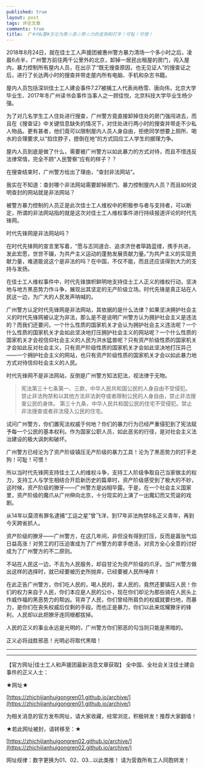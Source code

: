 ```yaml
---
published: true
layout: post
tags: 评论文章
comments: true
title:  广#州&警#方沦为黑☆恶☆势☆力的走狗和打手！可耻！可恨！
---
```


2018年8月24日，就在佳士工人声援团被惠州警方暴力清场一个多小时之后，凌晨6点半，广州警方前往两千公里外的北京，卸掉一居民出租屋的房门，闯入屋内，暴力控制所有屋内人员，在出示了“既无搜查原因，也无见证人”的搜查证之后，进行了长达两小时的搜查并带走屋内所有电脑、手机和杂志书籍。

屋内人员包括深圳佳士工人建会事件7.27被捕工人代表尚杨雪、唐向伟，北京大学毕业生、2017年冬广州读书会事件当事人之一顾佳悦，北京科技大学毕业生杨少强。

为了对几名学生工人住处进行搜查，广州警方竟直接卸掉住处的房门强闯进去，而且在《搜查证》中关键信息缺失的情况下，对住处进行两小时的搜查并带走不少私人物品。更有甚者，他们竟可以限制屋内人员人身自由，拒绝同学想要上厕所、喝水的合理要求,以“掐住脖子，摁倒在地”的方式回应工人学生的据理力争。

屋内人员到底是做了什么，需要被广州警方以如此暴力的方式对待，而且不惜违反法律常情，完全不顾“人民警察”应有的样子？？

在搜查结束时，广州警方给出了理由，“查封非法网站”。

我实在不知道：查封哪个非法网站需要卸掉房门、暴力控制屋内人员？而且如何说明查封的网站就是非法网站？

被警方暴力控制的人员正是此次佳士工人维权中的积极参与者与支持者，可以断定，所谓的非法网站指的就是这次对佳士工人维权事件进行持续报道评论的时代先锋网。

时代先锋网是非法网站吗？

在时代先锋网的宣言里写着，“愿与志同道合、追求济世者筚路蓝缕，携手共进，发此宏愿，世世不辍，为共产主义运动的蓬勃发展贡献力量。”为共产主义的实现贡献力量，难道能说这个是非法的吗？在中国，不仅不能，而且还应该得到大力的支持与发扬。

在佳士工人维权事件中，时代先锋旗帜鲜明地支持佳士工人正义的维权行动，坚决地与地方黑恶势力作斗争，展现出其坚定的无产阶级立场。时代先锋是真正站在人民这一边，为广大的人民发声呐喊的。

广州警方认定时代先锋网是非法网站，其依据的是什么法律？如果坚决拥护社会主义的时代先锋网被认定为非法，那么是不是说明广州警方认为拥护社会主义是违法的？而我们还要问，一个什么性质的国家机关才会认为拥护社会主义违法呢？一个什么性质的国家机关才会如此坚决地打压拥护社会主义的网站呢？一个什么性质的国家机关才会视信仰社会主义的人民为洪水猛兽呢？只有资产阶级性质的国家机关才会如此反对社会主义，只有资产阶级性质的国家机关才会如此坚决地打压异己——一个拥护社会主义的网站，也只有资产阶级性质的国家机关才会以如此暴力地方式对待信仰社会主义的人民。

时代先锋网不是非法网站，反倒是广州警方知法犯法，视法律于无物。

>宪法第三十七条第一、三款，中华人民共和国公民的人身自由不受侵犯。
禁止非法拘禁和以其他方法非法剥夺或者限制公民的人身自由，禁止非法搜查公民的身体。
第三十九条，中华人民共和国公民的住宅不受侵犯。禁止非法搜查或者非法侵入公民的住宅。

试问广州警方，你们置宪法权威于何地？你们的暴力行为已经严重侵犯到了宪法赋予每一个公民的基本权利。作为国家公职人员，如此恶劣的行径，是对社会主义法治建设的极大讽刺和破坏。

广州警方已经沦为了资产阶级镇压无产阶级的暴力工具！沦为了黑恶势力的打手走狗！可耻！可恨！

所以当时代先锋网支持佳士工人的维权斗争，支持工人阶级争取自己当家做主的权力，支持工人与学生相结合开启新历史的篇章时，资产阶级感受到了极大的不妙，这时候，资产阶级的獠牙——广州警方是凶相毕露。于是，在一个社会主义国家里，资产阶级的魔爪从广州伸向北京，十分现实的上演了一出魔幻而又荒诞的戏剧。

从14年以莫须有罪名逮捕“工运之星”曾飞洋，到17年非法拘禁8名正义青年，再到今天跨省抓人。

资产阶级的獠牙——广州警方，在这几年间，非但没有得到打压，反而是嚣张气焰日益高涨！对劳工的打压迫害成为了广州警方的拿手绝活，对资方全心全意的讨好成为了广州警方的不二原则。

不站在人民这一边，不去为人民服务，却自甘沦为资产阶级的爪牙。当广州警方做出这样的选择时，就已经要被历史所抛弃，已经要被人民所唾弃！

在此正告广州警方，你们吃人民的，喝人民的，拿人民的，竟然还要镇压人民！你们的权力来自于人民，你们本应是人民的公仆，现在你们却沦为那些骑在人民头上作威作福的黑恶势力的帮凶。背弃了人民，你们曾经所肩负的权威就要扫地，而暴力，是你们在丧失权威后仅剩的手段。而也正是暴力，你们以此来炫耀獠牙的锋利，人民却以此把獠牙连同根都拔掉。

人民的正义的事业永远是光明的，广州警方你们邪恶的勾当则只能是黑暗的。

正义必将战胜邪恶！光明必将取代黑暗！


---

---

【官方网址|佳士工人和声援团最新消息文章获取】
全中国、全社会关注佳士建会事件的正义人士：

★网址★

[https://zhichijianhuigongren01.github.io/archive/](https://zhichijianhuigongren01.github.io/archive/)

为相关消息的官方发布网址，请大家收藏，经常浏览，积极转发！推荐大家翻墙！

★若此网址被封，请转移至：★

[https://zhichijianhuigongren02.github.io/archive/](https://zhichijianhuigongren02.github.io/archive/)

网址规律：数字更换为01、02、03...以此类推！
请为营救所有工人同胞转发！
